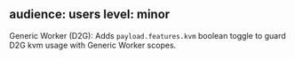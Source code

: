 audience: users
level: minor
---
Generic Worker (D2G): Adds `payload.features.kvm` boolean toggle to guard D2G kvm usage with Generic Worker scopes.
